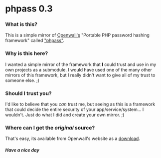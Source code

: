 # phpass 0.3


### What is this?
This is a simple mirror of [Openwall's](http://www.openwall.com/) "Portable PHP password hashing framework" called ["phpass"](http://www.openwall.com/phpass/).

### Why is this here?
I wanted a simple mirror of the framework that **I** could trust and use in my own projects as a submodule. I would have used one of the many other mirrors of this framework, but I really didn't want to give all of my trust to someone else. ;)

### Should I trust you?
I'd like to believe that you *can* trust me, but seeing as this is a framework that could decide the entire security of your app/service/system... I wouldn't. Just do what I did and create your own mirror. ;)

### Where can I get the *original* source?
That's easy, its available from Openwall's website as a [download](http://download.openwall.net/pub/projects/phpass/).


##### Have a nice day
